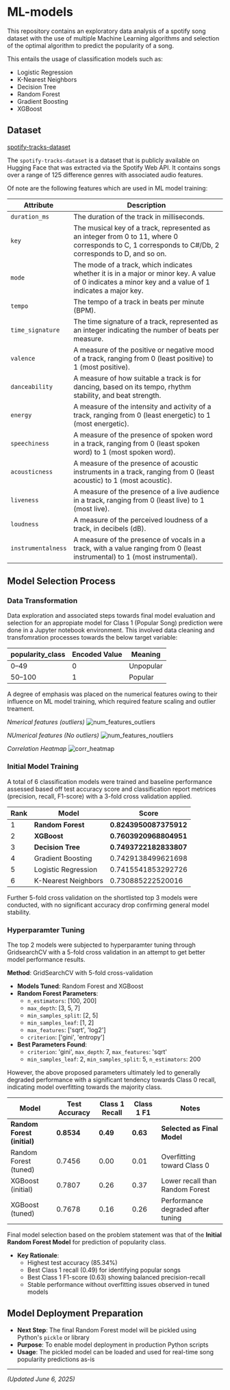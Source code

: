 # ML-models

This repository contains an exploratory data analysis of a spotify song dataset with the use of multiple Machine Learning algorithms and selection of the optimal algorithm to predict the popularity of a song. 

This entails the usage of classification models such as:

- Logistic Regression
- K-Nearest Neighbors
- Decision Tree 
- Random Forest
- Gradient Boosting
- XGBoost

## Dataset 

[spotify-tracks-dataset](https://huggingface.co/datasets/maharshipandya/spotify-tracks-dataset)

The `spotify-tracks-dataset` is a dataset that is publicly available on Hugging Face that was extracted via the Spotify Web API. It contains songs over a range of 125 difference genres with associated audio features. 

Of note are the following features which are used in ML model training:

| Attribute         | Description |
|------------------|-------------|
| `duration_ms`     | The duration of the track in milliseconds. |
| `key`             | The musical key of a track, represented as an integer from 0 to 11, where 0 corresponds to C, 1 corresponds to C#/Db, 2 corresponds to D, and so on. |
| `mode`            | The mode of a track, which indicates whether it is in a major or minor key. A value of 0 indicates a minor key and a value of 1 indicates a major key. |
| `tempo`           | The tempo of a track in beats per minute (BPM). |
| `time_signature`  | The time signature of a track, represented as an integer indicating the number of beats per measure. |
| `valence`         | A measure of the positive or negative mood of a track, ranging from 0 (least positive) to 1 (most positive). |
| `danceability`    | A measure of how suitable a track is for dancing, based on its tempo, rhythm stability, and beat strength. |
| `energy`          | A measure of the intensity and activity of a track, ranging from 0 (least energetic) to 1 (most energetic). |
| `speechiness`     | A measure of the presence of spoken word in a track, ranging from 0 (least spoken word) to 1 (most spoken word). |
| `acousticness`    | A measure of the presence of acoustic instruments in a track, ranging from 0 (least acoustic) to 1 (most acoustic). |
| `liveness`        | A measure of the presence of a live audience in a track, ranging from 0 (least live) to 1 (most live). |
| `loudness`        | A measure of the perceived loudness of a track, in decibels (dB). |
| `instrumentalness`| A measure of the presence of vocals in a track, with a value ranging from 0 (least instrumental) to 1 (most instrumental). |

## Model Selection Process

### Data Transformation

Data exploration and associated steps towards final model evaluation and selection for an appropiate model for Class 1 (Popular Song) prediction were done in a Jupyter notebook environment. This involved data cleaning and transfomration processes towards the below target variable:

| popularity_class       | Encoded Value | Meaning   |
| ---------------------- | ------------- | --------- |
| 0–49                   | 0             | Unpopular |
| 50–100                 | 1             | Popular   |

A degree of emphasis was placed on the numerical features owing to their influence on ML model training, which required feature scaling and outlier treament. 

*Nmerical features (outliers)*
![num_features_outliers](https://github.com/user-attachments/assets/c199ba92-8ac6-4770-8777-a9e6bc9e88f3)

*NUmerical features (No outliers)*
![num_features_noutliers](https://github.com/user-attachments/assets/76407daf-a028-4cfd-a676-0b4f53bcb9df)

*Correlation Heatmap*
![corr_heatmap](https://github.com/user-attachments/assets/01f491b0-ef87-4611-b555-9e0ff1bd81a3)


### Initial Model Training 

A total of 6 classification models were trained and baseline performance assessed based off test accuracy score and classification report metrices (precision, recall, F1-score) with a 3-fold cross validation applied. 

| Rank | Model                | Score              |
|------|----------------------|--------------------|
| 1    | **Random Forest**        | **0.8243950087375912** |
| 2    | **XGBoost**              | **0.7603920968804951** |
| 3    | **Decision Tree**        | **0.7493722182833807** |
| 4    | Gradient Boosting    | 0.7429138499621698 |
| 5    | Logistic Regression  | 0.7415541853292726 |
| 6    | K-Nearest Neighbors  | 0.730885222520016  |

Further 5-fold cross validation on the shortlisted top 3 models were conducted, with no significant accuracy drop confirming general model stability. 

### Hyperparamter Tuning

The top 2 models were subjected to hyperparamter tuning through GridsearchCV with a 5-fold cross validation in an attempt to get better model performance results.

 **Method**: GridSearchCV with 5-fold cross-validation
- **Models Tuned**: Random Forest and XGBoost
- **Random Forest Parameters**:
  - `n_estimators`: [100, 200]
  - `max_depth`: [3, 5, 7] 
  - `min_samples_split`: [2, 5]
  - `min_samples_leaf`: [1, 2]
  - `max_features`: ['sqrt', 'log2']
  - `criterion`: ['gini', 'entropy']
- **Best Parameters Found**: 
  - `criterion`: 'gini', `max_depth`: 7, `max_features`: 'sqrt'
  - `min_samples_leaf`: 2, `min_samples_split`: 5, `n_estimators`: 200

However, the above proposed parameters ultimately led to generally degraded performance with a significant tendency towards Class 0 recall, indicating model overfitting towards the majority class.

| Model                        | Test Accuracy | Class 1 Recall | Class 1 F1 | Notes                              |
| ---------------------------- | ------------- | -------------- | ---------- | ---------------------------------- |
| **Random Forest (initial)**  | **0.8534**    | **0.49**       | **0.63**   | **Selected as Final Model**        |
| Random Forest (tuned)        | 0.7456        | 0.00           | 0.01       | Overfitting toward Class 0         |
| XGBoost (initial)            | 0.7807        | 0.26           | 0.37       | Lower recall than Random Forest    |
| XGBoost (tuned)              | 0.7678        | 0.16           | 0.26       | Performance degraded after tuning  |

Final model selection based on the problem statement was that of the **Initial Random Forest Model** for prediction of popularity class.

- **Key Rationale**:
  - Highest test accuracy (85.34%)
  - Best Class 1 recall (0.49) for identifying popular songs
  - Best Class 1 F1-score (0.63) showing balanced precision-recall
  - Stable performance without overfitting issues observed in tuned models

## Model Deployment Preparation
- **Next Step**: The final Random Forest model will be pickled using Python's `pickle` or library
- **Purpose**: To enable model deployment in production Python scripts
- **Usage**: The pickled model can be loaded and used for real-time song popularity predictions as-is

---
*(Updated June 6, 2025)*

